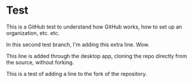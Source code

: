# Test

This is a GitHub test to understand how GitHub works, how to set up an organization, etc. etc.

In this second test branch, I'm adding this extra line. Wow.

This line is added through the desktop app, cloning the repo directly from the source, without forking.

This is a test of adding a line to the fork of the repository.